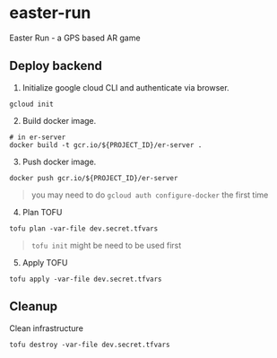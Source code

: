 # easter-run
Easter Run - a GPS based AR game


## Deploy backend

1. Initialize google cloud CLI and authenticate via browser.
```
gcloud init
```
2. Build docker image.
```
# in er-server
docker build -t gcr.io/${PROJECT_ID}/er-server .
```
3. Push docker image.
```
docker push gcr.io/${PROJECT_ID}/er-server
```

> you may need to do `gcloud auth configure-docker` the first time

4. Plan TOFU
```
tofu plan -var-file dev.secret.tfvars
```

> `tofu init` might be need to be used first

5. Apply TOFU

```
tofu apply -var-file dev.secret.tfvars
```


## Cleanup

Clean infrastructure
```
tofu destroy -var-file dev.secret.tfvars
```
